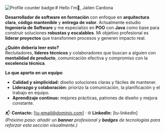 <!-- GitHub views -->
<img align="left" src="https://komarev.com/ghpvc/?username=JcFullCode&color=blue" alt="Profile counter badge" />
# Hello I'm👋,  Jailen Cardona

**Desarrollador de software en formación** con enfoque en **arquitectura clara**, **código mantenible** y **entrega de valor**. Actualmente estudio **Ingeniería de Software** y me especializo en **POO** con **Java** como base para construir soluciones **robustas y escalables**. Mi objetivo profesional es **liderar proyectos** que transformen procesos y generen impacto real.

**¿Quién debería leer esto?**  
Reclutadores, **líderes técnicos** y colaboradores que buscan a alguien con **mentalidad de producto**, comunicación efectiva y compromiso con la **excelencia técnica**.

**Lo que aporto en un equipo**  
- **Calidad y simplicidad:** diseño soluciones claras y fáciles de mantener.  
- **Liderazgo y colaboración:** priorizo la comunicación, la planificación y el trabajo en equipo.  
- **Aprendizaje continuo:** mejores prácticas, patrones de diseño y mejora constante.

📬 **Contacto:** [tu-email@dominio.com] · 🌐 **LinkedIn:** [tu-linkedin]  
_(Próximo paso: añadir un **banner** profesional y **badges** de tecnologías para reforzar esta sección visualmente.)_

<!--
**JcFullCode/JcFullCode** is a ✨ _special_ ✨ repository because its `README.md` (this file) appears on your GitHub profile.

Here are some ideas to get you started:

- 🔭 I’m currently working on ...
- 🌱 I’m currently learning ...
- 👯 I’m looking to collaborate on ...
- 🤔 I’m looking for help with ...
- 💬 Ask me about ...
- 📫 How to reach me: ...
- 😄 Pronouns: ...
- ⚡ Fun fact: ...
-->
